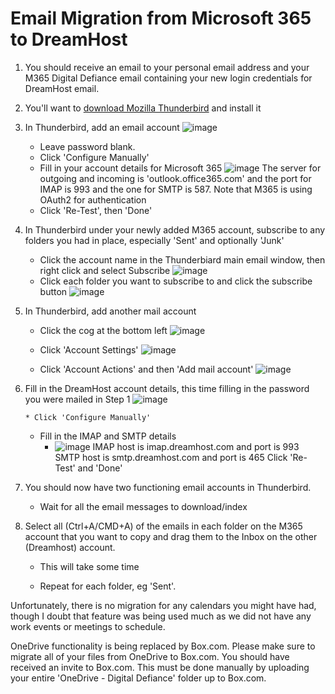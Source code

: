 # Email Migration from Microsoft 365 to DreamHost

1) You should receive an email to your personal email address and your M365 Digital Defiance email containing your new login credentials for DreamHost email.
2) You'll want to [download Mozilla Thunderbird](https://www.thunderbird.net/en-US/download/) and install it
3) In Thunderbird, add an email account
    ![image](https://github.com/Digital-Defiance/Digital-Defiance/assets/3766240/53f221d6-c902-4ad7-a90a-cd9dafaadff2)
    
      * Leave password blank.
      * Click 'Configure Manually'
      * Fill in your account details for Microsoft 365
        ![image](https://github.com/Digital-Defiance/Digital-Defiance/assets/3766240/4d2d61a1-5b51-486d-bb6f-ce1d3c93573e)
        The server for outgoing and incoming is 'outlook.office365.com' and the port for IMAP is 993 and the one for SMTP is 587.
        Note that M365 is using OAuth2 for authentication
      * Click 'Re-Test', then 'Done'
4. In Thunderbird under your newly added M365 account, subscribe to any folders you had in place, especially 'Sent' and optionally 'Junk'

     * Click the account name in the Thunderbiard main email window, then right click and select Subscribe
       ![image](https://github.com/Digital-Defiance/Digital-Defiance/assets/3766240/cca1ddab-2fef-46d1-818a-0dad093f2b20)
     * Click each folder you want to subscribe to and click the subscribe button
       ![image](https://github.com/Digital-Defiance/Digital-Defiance/assets/3766240/fb106dec-0923-4b5e-aa0c-24f82b21c15c)
5. In Thunderbird, add another mail account

   * Click the cog at the bottom left
        ![image](https://github.com/Digital-Defiance/Digital-Defiance/assets/3766240/25c3f14e-abd3-4677-8e82-827b9c174e42)

   * Click 'Account Settings'
        ![image](https://github.com/Digital-Defiance/Digital-Defiance/assets/3766240/878e402f-abcc-4d1c-9338-d1e182f0bfa6)

   * Click 'Account Actions' and then 'Add mail account'
        ![image](https://github.com/Digital-Defiance/Digital-Defiance/assets/3766240/819a3608-9e4a-4f51-b902-0ce08f38c32c)

6) Fill in the DreamHost account details, this time filling in the password you were mailed in Step 1
     ![image](https://github.com/Digital-Defiance/Digital-Defiance/assets/3766240/3a4fa695-8849-46da-b0f4-e3f80ff2c85d)

       * Click 'Configure Manually'

     * Fill in the IMAP and SMTP details
          * ![image](https://github.com/Digital-Defiance/Digital-Defiance/assets/3766240/77c9f1e5-72db-483a-97ea-06a631e78301)
               IMAP host is imap.dreamhost.com and port is 993
               SMTP host is smtp.dreamhost.com and port is 465
               Click 'Re-Test' and 'Done'


7) You should now have two functioning email accounts in Thunderbird.
     * Wait for all the email messages to download/index

8) Select all (Ctrl+A/CMD+A) of the emails in each folder on the M365 account that you want to copy and drag them to the Inbox on the other (Dreamhost) account.

     * This will take some time

     * Repeat for each folder, eg 'Sent'.


Unfortunately, there is no migration for any calendars you might have had, though I doubt that feature was being used much as we did not have any work events or meetings to schedule.

OneDrive functionality is being replaced by Box.com. Please make sure to migrate all of your files from OneDrive to Box.com. You should have received an invite to Box.com. This must be done manually by uploading your entire 'OneDrive - Digital Defiance' folder up to Box.com.
